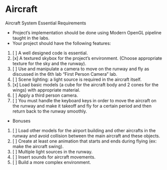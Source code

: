 # Aircraft
Aircraft System
Essential Requirements
- Project’s implementation should be done using Modern OpenGL pipeline taught in the labs.
- Your project should have the following features:
1) [ ] A well designed code is essential.
2) [x] A textured skybox for the project’s environment. (Choose appropriate texture for the sky and the runway).
3) [ ] Use and manipulate a camera to move on the runway and fly as discussed in the 6th lab “First Person Camera” lab.
4) [ ] Scene lighting: a light source is required in the aircraft itself.
5) [x] Load basic models (a cube for the aircraft body and 2 cones for the wings) with appropriate material.
6) [ ] Apply a third person camera.
7) [ ] You must handle the keyboard keys in order to move the aircraft on the runway and make it takeoff and fly for a certain period and then return back to the runway smoothly.
- Bonuses
1) [ ] Load other models for the airport building and other aircrafts in the runway and avoid collision between the main aircraft and these objects.
2) [ ] Create at least one animation that starts and ends during flying (ex: make the aircraft swing).
3) [ ] Multiple light sources in the runway.
4) [ ] Insert sounds for aircraft movements.
5) [ ] Build a more complex environment.
